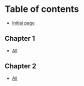 # Table of contents

* [Initial page](README.md)

## Chapter 1 <a id="chapter-2-1"></a>

* [All](chapter-2-1/untitled.md)

## Chapter 2

* [All](chapter-2/all.md)

